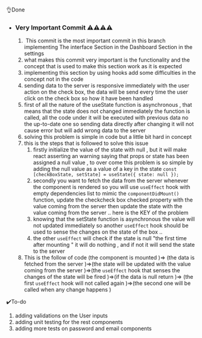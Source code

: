 👌Done 

- ### Very Important Commit ⚠️⚠️⚠️⚠️

  1. ​	This commit is the most important commit in this branch implementing The interface Section in the Dashboard Section in the settings 
  2. what makes this commit very important is the functionality and the concept that is used to make this section work as it is expected 
  3. implementing this section by using hooks add some difficulties  in the concept not in the code 
  4. sending data to the server is responsive  immediately with the user action on the check box, the data will be send every time the user click on the check box so how it have been handled 
  5. first of all the nature of the useState function is asynchronous  , that means that the state does not changed immediately the function is called, all the code under it will be executed with previous data no the up-to-date one so sending data directly  after changing it will not cause error but will add wrong data to the server 
  6. solving this problem is simple in code but a little bit hard in concept 
  7. this is the steps that is followed to solve this issue
     1. firstly initialize the value of the state with null , but it will make react asserting an warning saying that props or state has been assigned a null value , to over come this problem is so simple by adding the null value as a value of a key in the state `const [checkBoxState, setState] = useState({ state: null });`  
     2. secondly you want to fetch the data from the server whenever the component is rendered so you will use `useEffect` hook with empty dependencies list  to mimic the `componentDidMount() `function, update the checkcheck box checked property with the value coming from the server then update the state with the value coming from the server .. here is the KEY of the problem 
     3. knowing that the setState function is asynchronous the value will not updated immediately so another `useEffect` hook should be used to sense the changes on the state of the box .. 
     4. the other `useEffect` will check if the state is null "the first time after mounting " it will do nothing , and if not it will send the state to the server 
  8. This is the follow of code (the component is mounted )=> (the data is fetched from the server )=>(the state will be updated with the value coming from the server )=>(the `useEffect` hook that senses the changes of the state will be fired )=>(if the data is null return )=> (the first `useEffect` hook will not called again )=>(the second one will be called when any change happens )

✔️To-do

1. adding validations on the User inputs  
2. adding unit testing  for the rest components 
3. adding more tests on password and email components  





